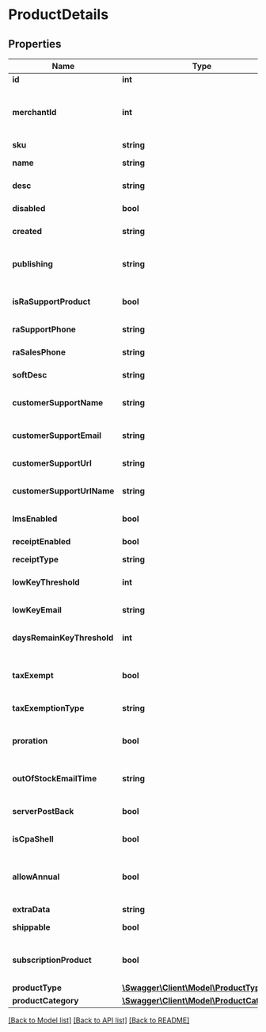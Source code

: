 # ProductDetails

## Properties
Name | Type | Description | Notes
------------ | ------------- | ------------- | -------------
**id** | **int** | Product Id | [optional] 
**merchantId** | **int** | Product owner merchant group account id | [optional] 
**sku** | **string** | Product sku | [optional] 
**name** | **string** | Product name | [optional] 
**desc** | **string** | Product description | [optional] 
**disabled** | **bool** | If product is disabled | [optional] 
**created** | **string** | Product create time | [optional] 
**publishing** | **string** | If product is hidden, pending or active | [optional] 
**isRaSupportProduct** | **bool** | If product is ra support product | [optional] 
**raSupportPhone** | **string** | Ra support phone | [optional] 
**raSalesPhone** | **string** | Ra sales phone | [optional] 
**softDesc** | **string** | Product soft description | [optional] 
**customerSupportName** | **string** | Customer support name | [optional] 
**customerSupportEmail** | **string** | Customer support email | [optional] 
**customerSupportUrl** | **string** | Customer support url | [optional] 
**customerSupportUrlName** | **string** | Customer support url name | [optional] 
**lmsEnabled** | **bool** | If lms enabled | [optional] 
**receiptEnabled** | **bool** | If receipt is enabled | [optional] 
**receiptType** | **string** | Recipt type | [optional] 
**lowKeyThreshold** | **int** | Low license key threshod | [optional] 
**lowKeyEmail** | **string** | Low license key email | [optional] 
**daysRemainKeyThreshold** | **int** | Days remain key threshold | [optional] 
**taxExempt** | **bool** | If this propduct may exempt tax | [optional] 
**taxExemptionType** | **string** | Direction of tax exempt | [optional] 
**proration** | **bool** | If this product is proration product | [optional] 
**outOfStockEmailTime** | **string** | Out of stock email sent time | [optional] 
**serverPostBack** | **bool** | If session id added to linker | [optional] 
**isCpaShell** | **bool** | If it is cpa shell | [optional] 
**allowAnnual** | **bool** | If this product allow annual recurring | [optional] 
**extraData** | **string** | extra data | [optional] 
**shippable** | **bool** | If it is shippable | [optional] 
**subscriptionProduct** | **bool** | If this product is subscription product | [optional] 
**productType** | [**\Swagger\Client\Model\ProductType**](ProductType.md) |  | [optional] 
**productCategory** | [**\Swagger\Client\Model\ProductCategory**](ProductCategory.md) |  | [optional] 

[[Back to Model list]](../README.md#documentation-for-models) [[Back to API list]](../README.md#documentation-for-api-endpoints) [[Back to README]](../README.md)


